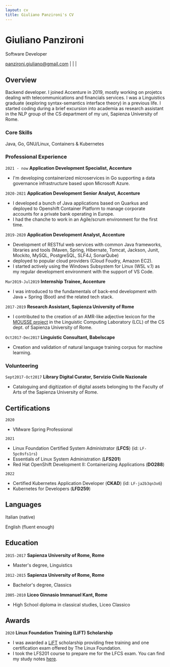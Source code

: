 ```yaml
---
layout: cv
title: Giuliano Panzironi's CV
---
```

# Giuliano Panzironi
Software Developer

<div id="webaddress">
<a href="panzironi.giuliano@gmail.com">panzironi.giuliano@gmail.com</a>
| <a href="https://github.com/giulianopz" class="fab fa-github"></a>
| <a href="https://www.linkedin.com/in/giuliano-panzironi/" class="fab fa-linkedin"></a>
| <a href="https://twitter.com/giulianopz" class="fab fa-twitter"></a>
</div>

## Overview

Backend developer. I joined Accenture in 2019, mostly working on projetcs dealing with telecommunications and financials services. I was a Linguistics graduate (exploring syntax-semantics interface theory) in a previous life. I started coding during a brief excursion into academia as research assistant in the NLP group of the CS department of my uni, Sapienza University of Rome.

### Core Skills

Java, Go, GNU/Linux, Containers & Kubernetes

### Professional Experience

`2021 - now`
__Application Development Specialist, Accenture__

- I'm developing containerized microservices in Go supporting a
data governance infrastructure based upon Microsoft Azure.

`2020-2021`
__Application Development Senior Analyst, Accenture__

- I developed a bunch of Java applications based on Quarkus and deployed to Openshift Container Platform to manage corporate accounts for a private bank operating in Europe. 
- I had the chanche to work in an Agile/scrum environment for the first time.

`2019-2020`
__Application Development Analyst, Accenture__

- Development of RESTful web services with common Java frameworks, libraries and tools (Maven, Spring, Hibernate, Tomcat, Jackson, Junit, Mockito, MySQL, PostgreSQL, SLF4J, SonarQube) 
- deployed to popular cloud providers (Cloud Foudry, Amazon EC2).
- I started actively using the Windows Subsystem for Linux (WSL v.1) as my regular development environment with the support of VS Code.

`Mar2019-Jul2019`
__Internship Trainee, Accenture__

- I was introduced to the fundamentals of back-end development with Java +
Spring (Boot) and the related tech stack.

`2017-2019`
__Research Assistant, Sapienza University of Rome__

- I contributed to the creation of an AMR-like adjective lexicon for the [MOUSSE
project](http://mousse-project.org/) in the Linguistic Computing Laboratory
(LCL) of the CS dept. of Sapienza University of Rome.

`Oct2017-Dec2017`
__Linguistic Consultant, Babelscape__

- Creation and validation of natural language training corpus for machine
learning.

### Volunteering

`Sept2017-Oct2017`
__Library Digital Curator, Servizio Civile Nazionale__

- Cataloguing and digitization of digital assets belonging to the Faculty of Arts of the Sapienza University of Rome.

## Certifications

`2020`

- VMware Spring Professional

`2021`

- Linux Foundation Certified System Administrator (**LFCS**) (id: `LF-5pc0sfs1rs`)
- Essentials of Linux System Administration (**LFS201**)
- Red Hat OpenShift Development II: Containerizing Applications (**DO288**)

`2022`

- Certified Kubernetes Application Developer (**CKAD**) (id: `LF-ja2b3qn3x6`)
- Kubernetes for Developers (**LFD259**)

## Languages

Italian (native)

English (fluent enough)

## Education

`2015-2017`
__Sapienza University of Rome, Rome__

- Master's degree, Linguistics

`2012-2015`
__Sapienza University of Rome, Rome__

- Bachelor's degree, Classics

`2005-2010`
__Liceo Ginnasio Immanuel Kant, Rome__

- High School diploma in classical studies, Liceo Classico

## Awards

`2020` 
__Linux Foundation Training (LiFT) Scholarship__ 

- I was awarded a [LiFT](https://www.linuxfoundation.org/about/lift-scholarships) scholarship providing free training and one certification exam offered by The Linux Foundation.
- I took the LFS201 course to prepare me for the LFCS exam. You can find my study notes [here](https://github.com/giulianopz/lfcs).




<!-- ### Footer

Last updated: 19 November 2022 -->
